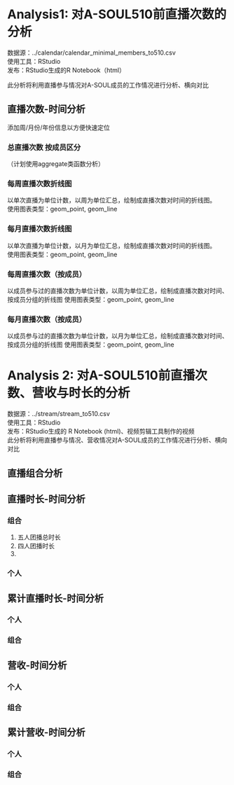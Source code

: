 # Analysis1: 对A-SOUL510前直播次数的分析
数据源：../calendar/calendar_minimal_members_to510.csv  
使用工具：RStudio  
发布：RStudio生成的R Notebook（html）  
  
此分析将利用直播参与情况对A-SOUL成员的工作情况进行分析、横向对比
## 直播次数-时间分析
添加周/月份/年份信息以方便快速定位
### 总直播次数 按成员区分
（计划使用aggregate类函数分析）
### 每周直播次数折线图
以单次直播为单位计数，以周为单位汇总，绘制成直播次数对时间的折线图。  
使用图表类型：geom_point, geom_line
### 每月直播次数折线图
以单次直播为单位计数，以月为单位汇总，绘制成直播次数对时间的折线图。  
使用图表类型：geom_point, geom_line
### 每周直播次数（按成员）
以成员参与过的直播次数为单位计数，以周为单位汇总，绘制成直播次数对时间、按成员分组的折线图
使用图表类型：geom_point, geom_line
### 每月直播次数（按成员）
以成员参与过的直播次数为单位计数，以月为单位汇总，绘制成直播次数对时间、按成员分组的折线图
使用图表类型：geom_point, geom_line

# Analysis 2: 对A-SOUL510前直播次数、营收与时长的分析
数据源：../stream/stream_to510.csv  
使用工具：RStudio  
发布：RStudio生成的 R Notebook (html)、视频剪辑工具制作的视频  
此分析将利用直播参与情况、营收情况对A-SOUL成员的工作情况进行分析、横向对比
## 直播组合分析

## 直播时长-时间分析
### 组合
1. 五人团播总时长
2. 四人团播时长
3. 
### 个人


## 累计直播时长-时间分析
### 个人
### 组合
## 营收-时间分析
### 个人
### 组合
## 累计营收-时间分析
### 个人
### 组合
